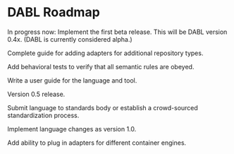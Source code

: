 # DABL Roadmap

In progress now: Implement the first beta release. This will be DABL version 0.4x.
(DABL is currently considered alpha.)

Complete guide for adding adapters for additional repository types.

Add behavioral tests to verify that all semantic rules are obeyed.

Write a user guide for the language and tool.

Version 0.5 release.

Submit language to standards body or establish a crowd-sourced standardization process.

Implement language changes as version 1.0.

Add ability to plug in adapters for different container engines.
